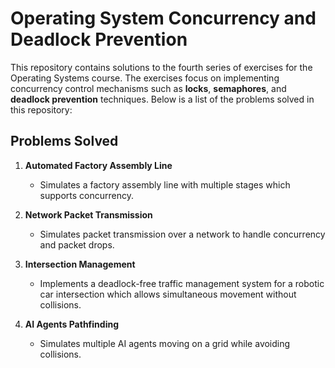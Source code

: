 # Operating System Concurrency and Deadlock Prevention

This repository contains solutions to the fourth series of exercises for the Operating Systems course. The exercises focus on implementing concurrency control mechanisms such as **locks**, **semaphores**, and **deadlock prevention** techniques. Below is a list of the problems solved in this repository:

## Problems Solved

1. **Automated Factory Assembly Line**
   - Simulates a factory assembly line with multiple stages which supports concurrency.

2. **Network Packet Transmission**
   - Simulates packet transmission over a network to handle concurrency and packet drops.

3. **Intersection Management**
   - Implements a deadlock-free traffic management system for a robotic car intersection which allows simultaneous movement without collisions.

4. **AI Agents Pathfinding**
   - Simulates multiple AI agents moving on a grid while avoiding collisions.
